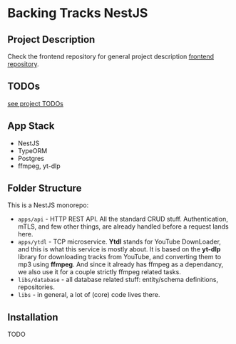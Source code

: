 # Backing Tracks NestJS

## Project Description

Check the frontend repository for general project description [frontend repository](https://github.com/katzarov/backing-tracks-react?tab=readme-ov-file#project-description).

## TODOs

[see project TODOs](TODO.md)

## App Stack

- NestJS
- TypeORM
- Postgres
- ffmpeg, yt-dlp

## Folder Structure

This is a NestJS monorepo:

- `apps/api` - HTTP REST API. All the standard CRUD stuff. Authentication, mTLS, and few other things, are already handled before a request lands here.
- `apps/ytdl` - TCP microservice. **Ytdl** stands for YouTube DownLoader, and this is what this service is mostly about. It is based on the **yt-dlp** library for downloading tracks from YouTube, and converting them to mp3 using **ffmpeg**. And since it already has ffmpeg as a dependancy, we also use it for a couple strictly ffmpeg related tasks.
- `libs/database` - all database related stuff: entity/schema definitions, repositories.
- `libs` - in general, a lot of (core) code lives there.

## Installation

TODO
